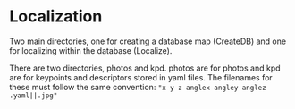 Localization
=================

Two main directories, one for creating a database map (CreateDB) and one for localizing within the database (Localize).

There are two directories, photos and kpd. photos are for photos and kpd are for keypoints and descriptors stored in yaml files.
The filenames for these must follow the same convention: `"x y z anglex angley anglez .yaml||.jpg"`
